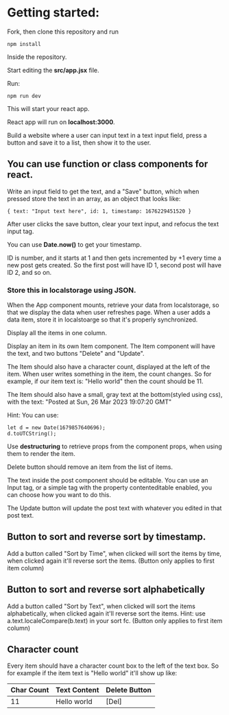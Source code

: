 # Getting started:
Fork, then clone this repository and run

    npm install

Inside the repository.

Start editing the **src/app.jsx** file.

Run:

    npm run dev

This will start your react app.

React app will run on **localhost:3000**.

Build a website where a user can input text in a text input field, press a button and save it to a list, then show it to the user.


## You can use function or class components for react.

Write an input field to get the text, and a "Save" button, which when pressed store the text in an array, as an object that looks like:

    { text: "Input text here", id: 1, timestamp: 1676229451520 }

After user clicks the save button, clear your text input, and refocus the text input tag.

You can use **Date.now()** to get your timestamp.

ID is number, and it starts at 1 and then gets incremented by +1 every time a new post gets created. So the first post will have ID 1, second post will have ID 2, and so on.


### Store this in localstorage using JSON.
When the App component mounts, retrieve your data from localstorage, so that we display the data when user refreshes page.
When a user adds a data item, store it in localstoarge so that it's properly synchronized.

Display all the items in one column.

Display an item in its own Item component. The Item component will have the text, and two buttons "Delete" and "Update". 

The Item should also have a character count, displayed at the left of the item. When user writes something in the item, the count changes.
So for example, if our item text is:
"Hello world" then the count should be 11.

The Item should also have a small, gray text at the bottom(styled using css), with the text:
"Posted at Sun, 26 Mar 2023 19:07:20 GMT"

Hint: You can use:

    let d = new Date(1679857640696);
    d.toUTCString();


Use **destructuring** to retrieve props from the component props, when using them to render the item.

Delete button should remove an item from the list of items.

The text inside the post component should be editable. You can use an Input tag, or a simple tag with the property contenteditable enabled, you can choose how you want to do this.

The Update button will update the post text with whatever you edited in that post text.


## Button to sort and reverse sort by timestamp.
Add a button called "Sort by Time", when clicked will sort the items by time, when clicked again it'll reverse sort the items.
(Button only applies to first item column)

## Button to sort and reverse sort alphabetically 
Add a button called "Sort by Text", when clicked will sort the items alphabetically, when clicked again it'll reverse sort the items.
Hint: use a.text.localeCompare(b.text) in your sort fc.
(Button only applies to first item column)

## Character count
Every item should have a character count box to the left of the text box.
So for example if the item text is "Hello world" it'll show up like:

Char Count | Text Content | Delete Button
-----------|--------------|--------------
11         | Hello world  |     [Del]




